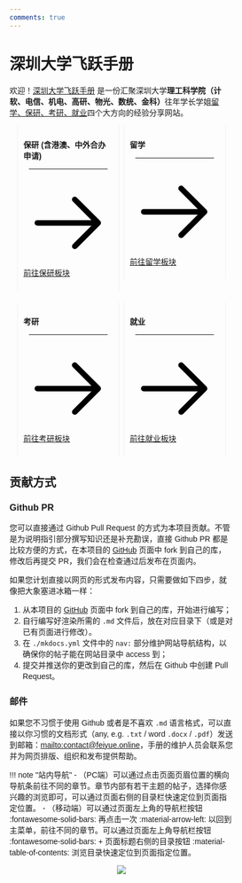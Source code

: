 ```yaml
---
comments: true
---
```


# 深圳大学飞跃手册

<style>
* {
  box-sizing: border-box;
}
body {
  font-family: Arial, Helvetica, sans-serif;
}
hr.narrow {margin: 0 10px}
/* 并排浮动两列 */
.column {
  float: left;
  width: 50%;
  padding: 0 5px;
}
.fullcolumn {
  float: left;
  width: 100%;
  padding: 0 5px;
}


/* 删除多余的左右边距，由于填充 */
.row {margin: 0 10px; margin-bottom: 20px;}

/* 清除列后的浮点数 */
.row:after {
  content: "";
  display: table;
  clear: both;
}

/* 响应列 */
@media screen and (max-width: 600px) {
  .column {
    width: 100%;
    display: block;
    margin-bottom: 20px;
  }
}

/* 设置计数器卡片的样式 */
.card {
  box-shadow: 0 0px 3px 0 rgba(128, 128, 128, 0.2);
  padding: 10px;
  transition: 0.3s;
  /* text-align: center; */
  /* background-color: #ffffff; */
  border-radius: 2px;
}
.card:hover {
  box-shadow: 0 8px 16px 0 rgba(128, 128, 128, 0.2);
}
.container {
  padding: 5px 5px;
}
</style>

欢迎！[深圳大学飞跃手册](https://https://szu-application.github.io/) 是一份汇聚深圳大学<strong>理工科学院（计软、电信、机电、高研、物光、数统、金科）</strong>往年学长学姐<u>留学、保研、考研、就业</u>四个大方向的经验分享网站。

<div class="row">

  <div class="column">
    <div class="card">
      <p><strong>保研 (含港澳、中外合办申请)</strong></p>
      <hr class = "narrow">
      <!-- <p>申请是一项复杂且繁琐的工作，希望本手册能帮助你早作准备、少走弯路。</p> -->
      <p><a href="./baoyan"><span class="twemoji"><svg xmlns="http://www.w3.org/2000/svg" viewBox="0 0 24 24"><path d="M13.22 19.03a.75.75 0 0 1 0-1.06L18.19 13H3.75a.75.75 0 0 1 0-1.5h14.44l-4.97-4.97a.749.749 0 0 1 .326-1.275.749.749 0 0 1 .734.215l6.25 6.25a.75.75 0 0 1 0 1.06l-6.25 6.25a.75.75 0 0 1-1.06 0Z"></path></svg></span> 前往保研板块</a></p>
    </div>
  </div>
  <div class="column">
    <div class="card">
      <p><strong>留学</strong></p>
      <hr class = "narrow">
      <!-- <p>111</p> -->
      <p><a href="./liuxue"><span class="twemoji"><svg xmlns="http://www.w3.org/2000/svg" viewBox="0 0 24 24"><path d="M13.22 19.03a.75.75 0 0 1 0-1.06L18.19 13H3.75a.75.75 0 0 1 0-1.5h14.44l-4.97-4.97a.749.749 0 0 1 .326-1.275.749.749 0 0 1 .734.215l6.25 6.25a.75.75 0 0 1 0 1.06l-6.25 6.25a.75.75 0 0 1-1.06 0Z"></path></svg></span> 前往留学板块</a></p>
    </div>
  </div>
</div>
<div class="row">
  <div class="column">
    <div class="card">
      <p><strong>考研</strong></p>
      <hr class = "narrow">
      <!-- <p>即使完成申请流程也不是申请季的结束，还需要等待录取并做好行前准备。</p> -->
      <p><a href="./kaoyan"><span class="twemoji"><svg xmlns="http://www.w3.org/2000/svg" viewBox="0 0 24 24"><path d="M13.22 19.03a.75.75 0 0 1 0-1.06L18.19 13H3.75a.75.75 0 0 1 0-1.5h14.44l-4.97-4.97a.749.749 0 0 1 .326-1.275.749.749 0 0 1 .734.215l6.25 6.25a.75.75 0 0 1 0 1.06l-6.25 6.25a.75.75 0 0 1-1.06 0Z"></path></svg></span> 前往考研板块</a></p>
    </div>
  </div>

  <div class="column">
    <div class="card">
      <p><strong>就业</strong></p>
      <hr class = "narrow">
      <!-- <p>希望你能够从前辈们讲述的经历和经验中有所收获，更好地规划自己的未来。</p> -->
      <p><a href="./jiuye"><span class="twemoji"><svg xmlns="http://www.w3.org/2000/svg" viewBox="0 0 24 24"><path d="M13.22 19.03a.75.75 0 0 1 0-1.06L18.19 13H3.75a.75.75 0 0 1 0-1.5h14.44l-4.97-4.97a.749.749 0 0 1 .326-1.275.749.749 0 0 1 .734.215l6.25 6.25a.75.75 0 0 1 0 1.06l-6.25 6.25a.75.75 0 0 1-1.06 0Z"></path></svg></span> 前往就业板块</a></p>
    </div>
  </div>
</div>




## 贡献方式

### Github PR

您可以直接通过 Github Pull Request 的方式为本项目贡献。不管是为说明指引部分撰写知识还是补充勘误，直接 Github PR 都是比较方便的方式，在本项目的 [GitHub](https://github.com/THU-feiyue/THU-feiyue) 页面中 fork 到自己的库，修改后再提交 PR，我们会在检查通过后发布在页面内。

如果您计划直接以网页的形式发布内容，只需要做如下四步，就像把大象塞进冰箱一样：

1.  从本项目的 [GitHub](https://github.com/THU-feiyue/THU-feiyue) 页面中 fork 到自己的库，开始进行编写；
2.  自行编写好渲染所需的 `.md` 文件后，放在对应目录下（或是对已有页面进行修改）。
3.  在 `./mkdocs.yml` 文件中的 `nav:` 部分维护网站导航结构，以确保你的帖子能在网站目录中 access 到；
4.  提交并推送你的更改到自己的库，然后在 Github 中创建 Pull Request。

### 邮件

如果您不习惯于使用 Github 或者是不喜欢 `.md` 语言格式，可以直接以你习惯的文档形式（any, e.g. `.txt` / word `.docx` / `.pdf`）发送到邮箱：<mailto:contact@feiyue.online>，手册的维护人员会联系您并为网页排版、组织和发布提供帮助。

<!-- ### 页面评论区

我们在本页面和 [QA](main/qa/) 页面底部放置了评论区，可以在其中提出简短的更新或勘误。 -->


!!! note "站内导航"
    -   （PC端）可以通过点击页面页眉位置的横向导航条前往不同的章节。章节内部有若干主题的帖子，选择你感兴趣的浏览即可，可以通过页面右侧的目录栏快速定位到页面指定位置。
    -   （移动端）可以通过页面左上角的导航栏按钮 :fontawesome-solid-bars: 再点击一次 :material-arrow-left: 以回到主菜单，前往不同的章节。可以通过页面左上角导航栏按钮 :fontawesome-solid-bars: + 页面标题右侧的目录按钮 :material-table-of-contents: 浏览目录快速定位到页面指定位置。

<div align="center">
<a href="https://hits.seeyoufarm.com"><img src="https://hits.seeyoufarm.com/api/count/incr/badge.svg?url=https%3A%2F%2Fszu-application.github.io&count_bg=%2300EEFF&title_bg=%23F100FF&icon=&icon_color=%23E7E7E7&title=Visitors&edge_flat=false"/></a>
</div>